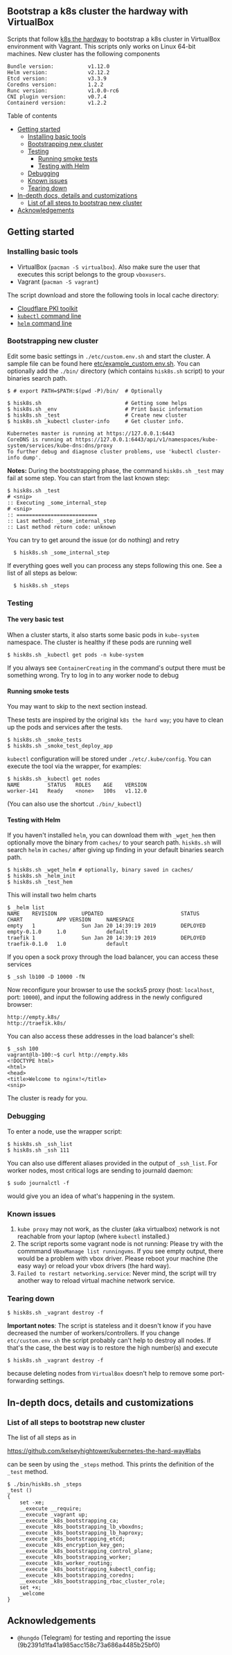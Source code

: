 ## Bootstrap a k8s cluster the hardway with VirtualBox

Scripts that follow
  [k8s the hardway](https://github.com/kelseyhightower/kubernetes-the-hard-way)
to bootstrap a k8s cluster in VirtualBox environment with Vagrant.
This scripts only works on Linux 64-bit machines.
New cluster has the following components

    Bundle version:           v1.12.0
    Helm version:             v2.12.2
    Etcd version:             v3.3.9
    Coredns version:          1.2.2
    Runc version:             v1.0.0-rc6
    CNI plugin version:       v0.7.4
    Containerd version:       v1.2.2

Table of contents

* [Getting started](#getting-started)
  * [Installing basic tools](#installing-basic-tools)
  * [Bootstrapping new cluster](#bootstrapping-new-cluster)
  * [Testing](#testing)
    * [Running smoke tests](#running-smoke-tests)
    * [Testing with Helm](#testing-with-helm)
  * [Debugging](#debugging)
  * [Known issues](#known-issues)
  * [Tearing down](#tearing-down)
* [In-depth docs, details and customizations](#in-depth-docs-details-and-customizations)
  * [List of all steps to bootstrap new cluster](#list-of-all-steps-to-bootstrap-new-cluster)
* [Acknowledgements](#acknowledgements)

## Getting started

### Installing basic tools

* VirtualBox (`pacman -S virtualbox`). Also make sure the user that
  executes this script belongs to the group `vboxusers`.
* Vagrant (`pacman -S vagrant`)

The script download and store the following tools in local cache directory:

* [Cloudflare PKI toolkit](https://github.com/cloudflare/cfssl)
* [`kubectl` command line](https://kubernetes.io/docs/tasks/tools/install-kubectl/#install-kubectl-binary-using-curl)
* [`helm` command line](https://helm.sh/docs/using_helm/#install-kubernetes-or-have-access-to-a-cluster)

### Bootstrapping new cluster

Edit some basic settings in `./etc/custom.env.sh` and start the cluster.
A sample file can be found here [etc/example_custom.env.sh](./etc/example_custom.env.sh).
You can optionally add the `./bin/` directory (which contains `hisk8s.sh` script)
to your binaries search path.

    $ # export PATH=$PATH:$(pwd -P)/bin/  # Optionally

    $ hisk8s.sh                           # Getting some helps
    $ hisk8s.sh _env                      # Print basic information
    $ hisk8s.sh _test                     # Create new cluster
    $ hisk8s.sh _kubectl cluster-info     # Get cluster info.

    Kubernetes master is running at https://127.0.0.1:6443
    CoreDNS is running at https://127.0.0.1:6443/api/v1/namespaces/kube-system/services/kube-dns:dns/proxy
    To further debug and diagnose cluster problems, use 'kubectl cluster-info dump'.

**Notes:** During the bootstrapping phase, the command `hisk8s.sh _test`
may fail at some step. You can start from the last known step:

    $ hisk8s.sh _test
    # <snip>
    :: Executing _some_internal_step
    # <snip>
    :: ==========================
    :: Last method: _some_internal_step
    :: Last method return code: unknown

You can try to get around the issue (or do nothing) and retry

      $ hisk8s.sh _some_internal_step

If everything goes well you can process any steps following this one.
See a list of all steps as below:

      $ hisk8s.sh _steps

### Testing

#### The very basic test

When a cluster starts, it also starts some basic pods in `kube-system`
namespace. The cluster is healthy if these pods are running well

    $ hisk8s.sh _kubectl get pods -n kube-system

If you always see `ContainerCreating` in the command's output there must
be something wrong. Try to log in to any worker node to debug

#### Running smoke tests

You may want to skip to the next section instead.

These tests are inspired by the original `k8s the hard way`; you have
to clean up the pods and services after the tests.

    $ hisk8s.sh _smoke_tests
    $ hisk8s.sh _smoke_test_deploy_app

`kubectl` configuration will be stored under `./etc/.kube/config`.
You can execute the tool via the wrapper, for examples:

    $ hisk8s.sh _kubectl get nodes
    NAME         STATUS   ROLES    AGE    VERSION
    worker-141   Ready    <none>   100s   v1.12.0

(You can also use the shortcut `./bin/_kubectl`)

#### Testing with Helm

If you haven't installed `helm`, you can download them with `_wget_hem`
then optionally move the binary from `caches/` to your search path.
`hisk8s.sh` will search `helm` in `caches/` after giving up finding
in your default binaries search path.

    $ hisk8s.sh _wget_helm # optionally, binary saved in caches/
    $ hisk8s.sh _helm_init
    $ hisk8s.sh _test_hem

This will install two helm charts

    $ _helm list
    NAME    REVISION        UPDATED                         STATUS          CHART           APP VERSION     NAMESPACE
    empty   1               Sun Jan 20 14:39:19 2019        DEPLOYED        empty-0.1.0     1.0             default
    traefik 1               Sun Jan 20 14:39:19 2019        DEPLOYED        traefik-0.1.0   1.0             default

If you open a sock proxy through the load balancer, you can access these services

    $ _ssh lb100 -D 10000 -fN

Now reconfigure your browser to use the socks5 proxy (host: `localhost`, port: `10000`),
and input the following address in the newly configured browser:

    http://empty.k8s/
    http://traefik.k8s/

You can also access these addresses in the load balancer's shell:

    $ _ssh 100
    vagrant@lb-100:~$ curl http://empty.k8s
    <!DOCTYPE html>
    <html>
    <head>
    <title>Welcome to nginx!</title>
    <snip>

The cluster is ready for you.

### Debugging

To enter a node, use the wrapper script:

    $ hisk8s.sh _ssh_list
    $ hisk8s.sh _ssh 111

You can also use different aliases provided in the output of `_ssh_list`.
For worker nodes, most critical logs are sending to journald daemon:

    $ sudo journalctl -f

would give you an idea of what's happening in the system.

### Known issues

1. `kube proxy` may not work, as the cluster (aka virtualbox) network
   is not reachable from your laptop (where `kubectl` installed.)
1. The script reports some vagrant node is not running: Please try with
   the commmand `VBoxManage list runningvms`. If you see empty output,
   there would be a problem with vbox driver. Please reboot your machine
   (the easy way) or reload your vbox drivers (the hard way).
1. `Failed to restart networking.service`: Never mind, the script will
    try another way to reload virtual machine network service.

### Tearing down

    $ hisk8s.sh _vagrant destroy -f

**Important notes**:
The script is stateless and it doesn't know if you have decreased the
number of workers/controllers. If you change `etc/custom.env.sh`
the script probably can't help to destroy all nodes. If that's the case,
the best way is to restore the high number(s) and execute

    $ hisk8s.sh _vagrant destroy -f

because deleting nodes from `VirtualBox` doesn't help to remove some
port-forwarding settings.

## In-depth docs, details and customizations

### List of all steps to bootstrap new cluster

The list of all steps as in

  https://github.com/kelseyhightower/kubernetes-the-hard-way#labs

can be seen by using the `_steps` method.
This prints the definition of the `_test` method.

    $ ./bin/hisk8s.sh _steps
    _test ()
    {
        set -xe;
        __execute __require;
        __execute _vagrant up;
        __execute _k8s_bootstrapping_ca;
        __execute _k8s_bootstrapping_lb_vboxdns;
        __execute _k8s_bootstrapping_lb_haproxy;
        __execute _k8s_bootstrapping_etcd;
        __execute _k8s_encryption_key_gen;
        __execute _k8s_bootstrapping_control_plane;
        __execute _k8s_bootstrapping_worker;
        __execute _k8s_worker_routing;
        __execute _k8s_bootstrapping_kubectl_config;
        __execute _k8s_bootstrapping_coredns;
        __execute _k8s_bootstrapping_rbac_cluster_role;
        set +x;
        _welcome
    }

## Acknowledgements

* `@hungdo` (Telegram) for testing and reporting the issue
  (9b2391d1fa41a985acc158c73a686a4485b25bf0)
